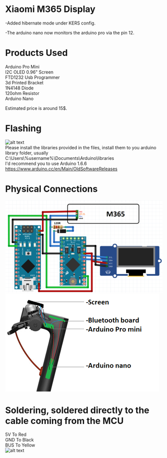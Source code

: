 # Xiaomi M365 Display 
-Added hibernate mode under KERS config.

-The arduino nano now monitors the arduino pro via the pin 12.

# Products Used  
Arduino Pro Mini    
I2C OLED 0.96" Screen    
FTD1232 Usb Programmer   
3d Printed Bracket  
1N4148 Diode  
120ohm Resistor  
Arduino Nano

Estimated price is around 15$.

# Flashing  
![alt text](https://i.imgur.com/DpPkvJz.jpg)  
Please install the libraries provided in the files, install them to you arduino library folder, usually              
  C:\Users\\%username%\Documents\Arduino\libraries  
I'd recommend you to use Arduino 1.6.6  
https://www.arduino.cc/en/Main/OldSoftwareReleases  

# Physical Connections  
![alt text](https://raw.githubusercontent.com/tibzejoker/m365_dashboard/master/diagram.png)
![alt text](https://raw.githubusercontent.com/tibzejoker/m365_dashboard/master/diagram%202.png)

# Soldering, soldered directly to the cable coming from the MCU
5V To Red    
GND To Black  
BUS To Yellow  
![alt text](https://i.imgur.com/3ZwcrIJ.jpg)  

